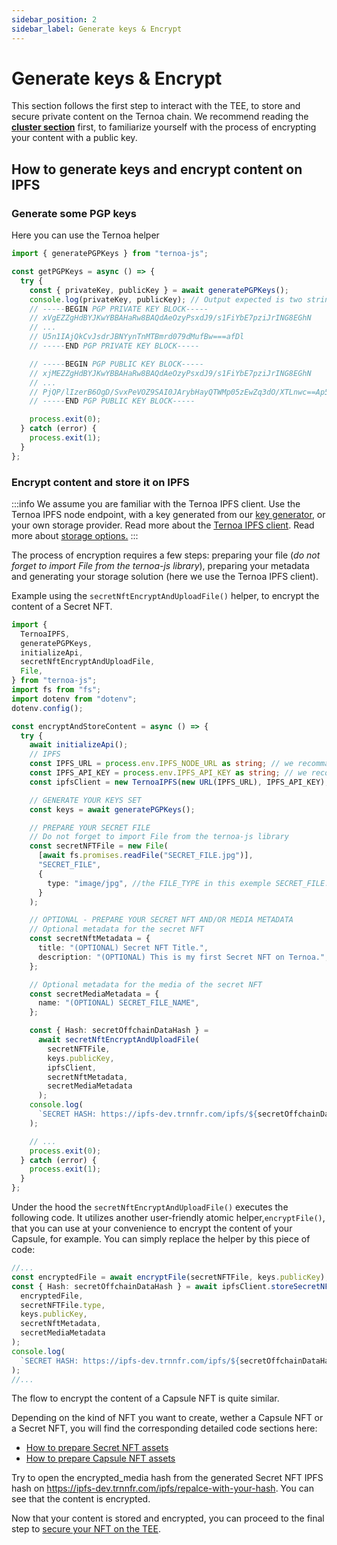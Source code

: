 ```yaml
---
sidebar_position: 2
sidebar_label: Generate keys & Encrypt
---
```


# Generate keys & Encrypt

This section follows the first step to interact with the TEE, to store and secure private content on the Ternoa chain. We recommend reading the [**cluster section**](/for-developers/advanced-guides/tee/cluster) first, to familiarize yourself with the process of encrypting your content with a public key.

## How to generate keys and encrypt content on IPFS

### Generate some PGP keys

Here you can use the Ternoa helper

```typescript showLineNumbers
import { generatePGPKeys } from "ternoa-js";

const getPGPKeys = async () => {
  try {
    const { privateKey, publicKey } = await generatePGPKeys();
    console.log(privateKey, publicKey); // Output expected is two strings under the following fomat:
    // -----BEGIN PGP PRIVATE KEY BLOCK-----
    // xVgEZZgHdBYJKwYBBAHaRw8BAQdAeOzyPsxdJ9/s1FiYbE7pziJrING8EGhN
    // ...
    // U5n1IAjQkCvJsdrJBNYynTnMTBmrd079dMufBw===afDl
    // -----END PGP PRIVATE KEY BLOCK-----

    // -----BEGIN PGP PUBLIC KEY BLOCK-----
    // xjMEZZgHdBYJKwYBBAHaRw8BAQdAeOzyPsxdJ9/s1FiYbE7pziJrING8EGhN
    // ...
    // PjQP/lIzerB6OgD/SvxPeVOZ9SAI0JArybHayQTWMp05zEwZq3dO/XTLnwc==Ap5s
    // -----END PGP PUBLIC KEY BLOCK-----

    process.exit(0);
  } catch (error) {
    process.exit(1);
  }
};
```

### Encrypt content and store it on IPFS

:::info
We assume you are familiar with the Ternoa IPFS client. Use the Ternoa IPFS node endpoint, with a key generated from our [key generator](https://ipfs-key-manager-git-dev-ternoa.vercel.app/), or your own storage provider. Read more about the [Ternoa IPFS client](/for-developers/advanced-guides/ipfs). Read more about [storage options.](/for-developers/developer-tools/ipfs-quick-guide)
:::

The process of encryption requires a few steps: preparing your file (_do not forget to import File from the ternoa-js library_), preparing your metadata and generating your storage solution (here we use the Ternoa IPFS client).

Example using the `secretNftEncryptAndUploadFile()` helper, to encrypt the content of a Secret NFT.

```typescript showLineNumbers
import {
  TernoaIPFS,
  generatePGPKeys,
  initializeApi,
  secretNftEncryptAndUploadFile,
  File,
} from "ternoa-js";
import fs from "fs";
import dotenv from "dotenv";
dotenv.config();

const encryptAndStoreContent = async () => {
  try {
    await initializeApi();
    // IPFS
    const IPFS_URL = process.env.IPFS_NODE_URL as string; // we recommand you to store the IPFS endpoint in an .env variable.
    const IPFS_API_KEY = process.env.IPFS_API_KEY as string; // we recommand you to store the IPFS key in an .env variable.
    const ipfsClient = new TernoaIPFS(new URL(IPFS_URL), IPFS_API_KEY);

    // GENERATE YOUR KEYS SET
    const keys = await generatePGPKeys();

    // PREPARE YOUR SECRET FILE
    // Do not forget to import File from the ternoa-js library
    const secretNFTFile = new File(
      [await fs.promises.readFile("SECRET_FILE.jpg")],
      "SECRET_FILE",
      {
        type: "image/jpg", //the FILE_TYPE in this exemple SECRET_FILE.jpg is of type "image/jpg",
      }
    );

    // OPTIONAL - PREPARE YOUR SECRET NFT AND/OR MEDIA METADATA
    // Optional metadata for the secret NFT
    const secretNftMetadata = {
      title: "(OPTIONAL) Secret NFT Title.",
      description: "(OPTIONAL) This is my first Secret NFT on Ternoa.",
    };

    // Optional metadata for the media of the secret NFT
    const secretMediaMetadata = {
      name: "(OPTIONAL) SECRET_FILE_NAME",
    };

    const { Hash: secretOffchainDataHash } =
      await secretNftEncryptAndUploadFile(
        secretNFTFile,
        keys.publicKey,
        ipfsClient,
        secretNftMetadata,
        secretMediaMetadata
      );
    console.log(
      `SECRET HASH: https://ipfs-dev.trnnfr.com/ipfs/${secretOffchainDataHash}`
    );

    // ...
    process.exit(0);
  } catch (error) {
    process.exit(1);
  }
};
```

Under the hood the `secretNftEncryptAndUploadFile()` executes the following code. It utilizes another user-friendly atomic helper,`encryptFile()`, that you can use at your convenience to encrypt the content of your Capsule, for example. You can simply replace the helper by this piece of code:

```typescript showLineNumbers
//...
const encryptedFile = await encryptFile(secretNFTFile, keys.publicKey);
const { Hash: secretOffchainDataHash } = await ipfsClient.storeSecretNFT(
  encryptedFile,
  secretNFTFile.type,
  keys.publicKey,
  secretNftMetadata,
  secretMediaMetadata
);
console.log(
  `SECRET HASH: https://ipfs-dev.trnnfr.com/ipfs/${secretOffchainDataHash}`
);
//...
```

The flow to encrypt the content of a Capsule NFT is quite similar.

Depending on the kind of NFT you want to create, wether a Capsule NFT or a Secret NFT, you will find the corresponding detailed code sections here:

- [How to prepare Secret NFT assets](/for-developers/guides/NFT/secret-NFT/prepare-assets)
- [How to prepare Capsule NFT assets](/for-developers/guides/NFT/capsule-NFT/prepare-assets)

Try to open the encrypted_media hash from the generated Secret NFT IPFS hash on https://ipfs-dev.trnnfr.com/ipfs/repalce-with-your-hash. You can see that the content is encrypted.

Now that your content is stored and encrypted, you can proceed to the final step to [secure your NFT on the TEE](/for-developers/advanced-guides/tee/store-on-tee).
